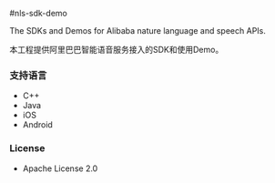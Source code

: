 #nls-sdk-demo

The SDKs and Demos for Alibaba nature language and speech APIs. 

本工程提供阿里巴巴智能语音服务接入的SDK和使用Demo。
### 支持语言

- C++
- Java
- iOS
- Android

### License

- Apache License 2.0

